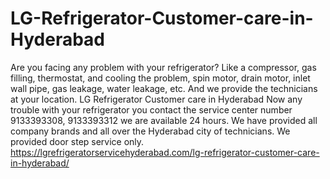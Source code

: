 # LG-Refrigerator-Customer-care-in-Hyderabad
 Are you facing any problem with your refrigerator? Like a compressor, gas filling, thermostat, and cooling the problem, spin motor, drain motor, inlet wall pipe, gas leakage, water leakage, etc. And we provide the technicians at your location. LG Refrigerator Customer care in Hyderabad Now any trouble with your refrigerator you contact the service center number 9133393308, 9133393312 we are available 24 hours. We have provided all company brands and all over the Hyderabad city of technicians. We provided door step service only.    https://lgrefrigeratorservicehyderabad.com/lg-refrigerator-customer-care-in-hyderabad/

